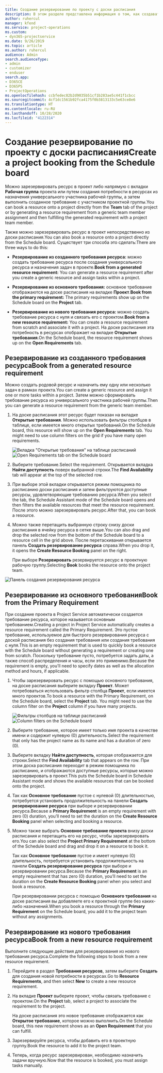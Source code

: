 ```yaml
---
title: Создание резервирование по проекту с доски расписания
description: В этом разделе представлена информация о том, как создавать резервирование по проекту с доски расписания.
author: ruhercul
manager: kfend
ms.service: project-operations
ms.custom:
- dyn365-projectservice
ms.date: 9/26/2019
ms.topic: article
ms.author: ruhercul
audience: Admin
search.audienceType:
- admin
- customizer
- enduser
search.app:
- D365CE
- D365PS
- ProjectOperations
ms.openlocfilehash: ccbfedec82b2d9035b51cf1b283ae5c441f1cbcc
ms.sourcegitcommit: 4cf1dc1561b92fca4175f0b3813133c5e63ce8e6
ms.translationtype: HT
ms.contentlocale: ru-RU
ms.lasthandoff: 10/28/2020
ms.locfileid: "4122314"
---
```

# <a name="create-a-project-booking-from-the-schedule-board"></a><span data-ttu-id="1ea0a-103">Создание резервирование по проекту с доски расписания</span><span class="sxs-lookup"><span data-stu-id="1ea0a-103">Create a project booking from the Schedule board</span></span>

<span data-ttu-id="1ea0a-104">Можно зарезервировать ресурс в проект либо напрямую с вкладки **Рабочая группа** проекта или путем создания потребности в ресурсах из назначения универсального участника рабочей группы, а затем выполнить созданное требование с участником проектной группы.</span><span class="sxs-lookup"><span data-stu-id="1ea0a-104">You can book a resource onto a project directly from the **Team** tab of the project or by generating a resource requirement from a generic team member assignment and then fulfilling the generated requirement with a project team member.</span></span>

<span data-ttu-id="1ea0a-105">Также можно зарезервировать ресурс в проект непосредственно из доски расписания.</span><span class="sxs-lookup"><span data-stu-id="1ea0a-105">You can also book a resource onto a project directly from the Schedule board.</span></span> <span data-ttu-id="1ea0a-106">Существует три способа это сделать:</span><span class="sxs-lookup"><span data-stu-id="1ea0a-106">There are three ways to do this:</span></span>

- <span data-ttu-id="1ea0a-107">**Резервирование из созданного требования ресурса:** можно создать требование ресурса после создания универсального ресурса и назначения задач в проекте.</span><span class="sxs-lookup"><span data-stu-id="1ea0a-107">**Book from a generated resource requirement:** You can generate a resource requirement after you create a generic resource and assign tasks within a project.</span></span>

- <span data-ttu-id="1ea0a-108">**Резервирование из основного требования:** основное требование отображаются на доске расписания на вкладке **Проект**.</span><span class="sxs-lookup"><span data-stu-id="1ea0a-108">**Book from the primary requirement:** The primary requirements show up on the Schedule board on the **Project** tab.</span></span> 

- <span data-ttu-id="1ea0a-109">**Резервирование из нового требования ресурса:** можно создать требование ресурса с нуля и связать его с проектом.</span><span class="sxs-lookup"><span data-stu-id="1ea0a-109">**Book from a new resource requirement:** You can create a resource requirement from scratch and associate it with a project.</span></span> <span data-ttu-id="1ea0a-110">На доске расписания эта потребность в ресурсах отображает на вкладке **Открытые требования**.</span><span class="sxs-lookup"><span data-stu-id="1ea0a-110">On the Schedule board, the resource requirement shows up on the **Open Requirements** tab.</span></span>

## <a name="book-from-a-generated-resource-requirement"></a><span data-ttu-id="1ea0a-111">Резервирование из созданного требования ресурса</span><span class="sxs-lookup"><span data-stu-id="1ea0a-111">Book from a generated resource requirement</span></span>

<span data-ttu-id="1ea0a-112">Можно создать родовой ресурс и назначить ему одну или несколько задач в рамках проекта.</span><span class="sxs-lookup"><span data-stu-id="1ea0a-112">You can create a generic resource and assign it one or more tasks within a project.</span></span> <span data-ttu-id="1ea0a-113">Затем можно сформировать требование ресурса из универсального участника рабочей группы.</span><span class="sxs-lookup"><span data-stu-id="1ea0a-113">Then you can generate a resource requirement from the generic team member.</span></span> 

1.  <span data-ttu-id="1ea0a-114">На доске расписания этот ресурс будет показан на вкладке **Открытые требования**. Можно использовать фильтры столбцов в таблице, если имеется много открытых требований.</span><span class="sxs-lookup"><span data-stu-id="1ea0a-114">On the Schedule board, this resource will show up on the **Open Requirements** tab. You might need to use column filters on the grid if you have many open requirements.</span></span> 

    <span data-ttu-id="1ea0a-115">![Вкладка "Открытые требования" на таблице расписаний](media/FAQ-Project-Booking-Schedule-Board-1.png "Снимок экрана таблицы резервирований и назначений")</span><span class="sxs-lookup"><span data-stu-id="1ea0a-115">![Open Requirements tab on the Schedule board](media/FAQ-Project-Booking-Schedule-Board-1.png "Screenshot of bookings and assignments table")</span></span>

2. <span data-ttu-id="1ea0a-116">Выберите требование.</span><span class="sxs-lookup"><span data-stu-id="1ea0a-116">Select the requirement.</span></span> <span data-ttu-id="1ea0a-117">Открывается вкладка **Найти доступность** поверх выбранной строки.</span><span class="sxs-lookup"><span data-stu-id="1ea0a-117">The **Find Availability** tab will appear at the top of the selected row.</span></span>
 
3. <span data-ttu-id="1ea0a-118">При выборе этой вкладки открывается режим помощника по расписанию доски расписания и затем фильтруются доступные ресурсы, удовлетворяющие требованию ресурса.</span><span class="sxs-lookup"><span data-stu-id="1ea0a-118">When you select the tab, the Schedule Assistant mode of the Schedule board opens and then filters the available resources that meet the resource requirement.</span></span> <span data-ttu-id="1ea0a-119">После этого можно зарезервировать ресурс.</span><span class="sxs-lookup"><span data-stu-id="1ea0a-119">After that, you can book a resource.</span></span>

4. <span data-ttu-id="1ea0a-120">Можно также перетащить выбранную строку снизу доски расписания в ячейку ресурса в сетке выше.</span><span class="sxs-lookup"><span data-stu-id="1ea0a-120">You can also drag and drop the selected row from the bottom of the Schedule board to a resource cell in the grid above.</span></span> <span data-ttu-id="1ea0a-121">После перетаскивания открывается панель **Создать резервирование ресурса** справа.</span><span class="sxs-lookup"><span data-stu-id="1ea0a-121">When you drop it, it opens the **Create Resource Booking** panel on the right.</span></span>

    <span data-ttu-id="1ea0a-122">При выборе **Резервировать** резервируется ресурс в проектную рабочую группу.</span><span class="sxs-lookup"><span data-stu-id="1ea0a-122">Selecting **Book** books the resource onto the project team.</span></span>

![Панель создания резервирования ресурса](media/FAQ-Project-Booking-Schedule-Board-6.png "")
 

## <a name="book-from-the-primary-requirement"></a><span data-ttu-id="1ea0a-124">Резервирование из основного требования</span><span class="sxs-lookup"><span data-stu-id="1ea0a-124">Book from the Primary Requirement</span></span>

<span data-ttu-id="1ea0a-125">При создание проекта в Project Service автоматически создается требование ресурса, которое называется основным требованием.</span><span class="sxs-lookup"><span data-stu-id="1ea0a-125">Creating a project in Project Service automatically creates a resource requirement called the Primary Requirement.</span></span> <span data-ttu-id="1ea0a-126">Это пустое требование, используемое для быстрого резервирования ресурса с доской расписания без создания требования или создания требования с нуля.</span><span class="sxs-lookup"><span data-stu-id="1ea0a-126">This is an empty requirement that is used to quickly book a resource with the Schedule board without generating a requirement or creating one from scratch.</span></span> <span data-ttu-id="1ea0a-127">Поскольку требование пусто, потребуется задать даты, а также способ распределения и часы, если это применимо.</span><span class="sxs-lookup"><span data-stu-id="1ea0a-127">Because the requirement is empty, you’ll need to specify dates as well as the allocation method and hours, if applicable.</span></span> 

1. <span data-ttu-id="1ea0a-128">Чтобы зарезервировать ресурс с помощью основного требования, на доске расписания выберите вкладку **Проект**. Может потребоваться использовать фильтр столбца **Проект**, если имеется много проектов.</span><span class="sxs-lookup"><span data-stu-id="1ea0a-128">To book a resource with the Primary Requirement, on the Schedule board, select the **Project** tab. You might need to use the column filter on the **Project** column if you have many projects.</span></span>

   <span data-ttu-id="1ea0a-129">![Фильтры столбцов на таблице расписаний](media/FAQ-Project-Booking-Schedule-Board-2.png "Снимок экрана таблицы резервирований и назначений")</span><span class="sxs-lookup"><span data-stu-id="1ea0a-129">![Column filters on the Schedule board](media/FAQ-Project-Booking-Schedule-Board-2.png "Screenshot of bookings and assignments table")</span></span>

2. <span data-ttu-id="1ea0a-130">Выберите требование, которое имеет только имя проекта в качестве имени и содержит нулевую (0) длительность.</span><span class="sxs-lookup"><span data-stu-id="1ea0a-130">Select the requirement that only has the project name as its name and has a duration of zero (0).</span></span>

3. <span data-ttu-id="1ea0a-131">Выберите вкладку **Найти доступность**, которая отображается для строки.</span><span class="sxs-lookup"><span data-stu-id="1ea0a-131">Select the **Find Availability** tab that appears on the row.</span></span> <span data-ttu-id="1ea0a-132">При этом доска расписания переходит в режим помощника по расписанию, и отображаются доступные ресурсы, которые можно зарезервировать в проект.</span><span class="sxs-lookup"><span data-stu-id="1ea0a-132">This puts the Schedule board in Schedule Assistant mode and shows the available resources that can be booked onto the project.</span></span>

4. <span data-ttu-id="1ea0a-133">Так как **Основное требование** пустое с нулевой (0) длительностью, потребуется установить продолжительность на панели **Создать резервирование ресурса** при выборе и резервировании ресурса.</span><span class="sxs-lookup"><span data-stu-id="1ea0a-133">Because a **Primary Requirement** is an empty requirement with zero (0) duration, you’ll need to set the duration on the **Create Resource Booking** panel when selecting and booking a resource.</span></span>

5. <span data-ttu-id="1ea0a-134">Можно также выбрать **Основное требование проекта** внизу доски расписания и перетащить его на ресурс, чтобы зарезервировать его.</span><span class="sxs-lookup"><span data-stu-id="1ea0a-134">You can also select the **Project Primary Requirement** at the bottom of the Schedule board and drag and drop it on a resource to book it.</span></span>
 
    <span data-ttu-id="1ea0a-135">Так как **Основное требование** пустое и имеет нулевую (0) длительность, потребуется установить продолжительность на панели **Создать резервирование ресурса** при выборе и резервировании ресурса.</span><span class="sxs-lookup"><span data-stu-id="1ea0a-135">Because the **Primary Requirement** is an empty requirement that has zero (0) duration, you’ll need to set the duration on the **Create Resource Booking** panel when you select and book a resource.</span></span>
 
    <span data-ttu-id="1ea0a-136">При резервировании ресурса с помощью **Основного требования** на доске расписания вы добавляете его к проектной группе без каких-либо назначений.</span><span class="sxs-lookup"><span data-stu-id="1ea0a-136">When you book a resource through the **Primary Requirement** on the Schedule board, you add it to the project team without any assignments.</span></span>
 
## <a name="book-from-a-new-resource-requirement"></a><span data-ttu-id="1ea0a-137">Резервирование из нового требования ресурса</span><span class="sxs-lookup"><span data-stu-id="1ea0a-137">Book from a new resource requirement</span></span>
<span data-ttu-id="1ea0a-138">Выполните следующие действия для резервирования из нового требования ресурса.</span><span class="sxs-lookup"><span data-stu-id="1ea0a-138">Complete the following steps to book from a new resource requirement.</span></span> 

1. <span data-ttu-id="1ea0a-139">Перейдите в раздел **Требования ресурсов**, затем выберите **Создать** для создания новой потребности в ресурсах.</span><span class="sxs-lookup"><span data-stu-id="1ea0a-139">Go to **Resource Requirements**, and then select **New** to create a new resource requirement.</span></span>

2. <span data-ttu-id="1ea0a-140">На вкладке **Проект** выберите проект, чтобы связать требование с проектом.</span><span class="sxs-lookup"><span data-stu-id="1ea0a-140">On the **Project** tab, select a project to associate the requirement to the project.</span></span>
 
    <span data-ttu-id="1ea0a-141">На доске расписания это новое требование отображается как **Открытое требование**, которое можно выполнить.</span><span class="sxs-lookup"><span data-stu-id="1ea0a-141">On the Schedule board, this new requirement shows as an **Open Requirement** that you can fulfill.</span></span>

3. <span data-ttu-id="1ea0a-142">Зарезервируйте ресурса, чтобы добавить его в проектную группу.</span><span class="sxs-lookup"><span data-stu-id="1ea0a-142">Book the resource to add it to the project team.</span></span>

4. <span data-ttu-id="1ea0a-143">Теперь, когда ресурс зарезервирован, необходимо назначить задачи вручную.</span><span class="sxs-lookup"><span data-stu-id="1ea0a-143">Now that the resource is booked, you must assign tasks manually.</span></span>

